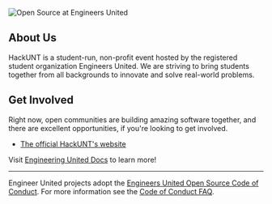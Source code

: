 ![Open Source at Engineers United](https://avatars.githubusercontent.com/u/92074529)

## About Us

HackUNT is a student-run, non-profit event hosted by the registered student organization Engineers United. We are striving to bring students together from all backgrounds to innovate and solve real-world problems.

## Get Involved

Right now, open communities are building amazing software together, and there are excellent opportunities, if you're looking to get involved.

* [The official HackUNT's website](https://github.com/Engineers-United/Website)

Visit [Engineering United Docs](https://opensource.microsoft.com) to learn more!

----

Engineer United projects adopt the [Engineers United Open Source Code of Conduct](https://opensource.microsoft.com/codeofconduct/). For more information see the [Code of Conduct FAQ](https://opensource.microsoft.com/codeofconduct/faq/).

